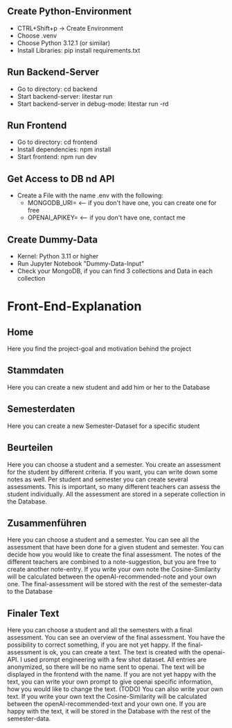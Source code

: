 ## Create Python-Environment
- CTRL+Shift+p -> Create Environment
- Choose .venv
- Choose Python 3.12.1 (or similar)
- Install Libraries: pip install requirements.txt


## Run Backend-Server
- Go to directory: cd backend
- Start backend-server: litestar run
- Start backend-server in debug-mode: litestar run -rd


## Run Frontend
- Go to directory: cd frontend
- Install dependencies: npm install
- Start frontend: npm run dev


## Get Access to DB nd API
- Create a File with the name .env with the following:
    - MONGODB_URI=<your own mongodb-uri> <-- if you don't have one, you can create one for free
    - OPENAI_APIKEY=<openai-api-key> <-- if you don't have one, contact me


## Create Dummy-Data
- Kernel: Python 3.11 or higher
- Run Jupyter Notebook "Dummy-Data-Input"
- Check your MongoDB, if you can find 3 collections and Data in each collection


# Front-End-Explanation

## Home
Here you find the project-goal and motivation behind the project

## Stammdaten
Here you can create a new student and add him or her to the Database

## Semesterdaten
Here you can create a new Semester-Dataset for a specific student

## Beurteilen
Here you can choose a student and a semester.
You create an assessment for the student by different criteria.
If you want, you can write down some notes as well.
Per student and semester you can create several assessments.
This is important, so many different teachers can assess the student individually.
All the assessment are stored in a seperate collection in the Database.

## Zusammenführen
Here you can choose a student and a semester.
You can see all the assessment that have been done for a given student and semester.
You can decide how you would like to create the final assessment.
The notes of the different teachers are combined to a note-suggestion, but you are free to create another note-entry.
If you write your own note the Cosine-Similarity will be calculated between the openAI-recommended-note and your own one.
The final-assessment will be stored with the rest of the semester-data to the Database

## Finaler Text
Here you can choose a student and all the semesters with a final assessment.
You can see an overview of the final assessment.
You have the possibility to correct something, if you are not yet happy.
If the final-assessment is ok, you can create a text.
The text is created with the openai-API.
I used prompt engineering with a few shot dataset.
All entries are anonymized, so there will be no name sent to openai.
The text will be displayed in the frontend with the name.
If you are not yet happy with the text, you can write your own prompt to give openai specific information, how you would like to change the text. (TODO)
You can also write your own text.
If you write your own text the Cosine-Similarity will be calculated between the openAI-recommended-text and your own one.
If you are happy with the text, it will be stored in the Database with the rest of the semester-data.